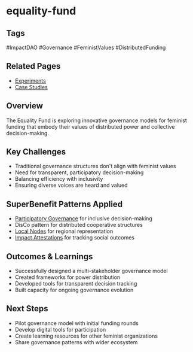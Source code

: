 # equality-fund

## Tags
#ImpactDAO #Governance #FeministValues #DistributedFunding

## Related Pages
- [Experiments](artifacts/experiments/experiments.md)
- [Case Studies](experiments/case-studies.md)

## Overview
The Equality Fund is exploring innovative governance models for feminist funding that embody their values of distributed power and collective decision-making.

## Key Challenges
- Traditional governance structures don't align with feminist values
- Need for transparent, participatory decision-making
- Balancing efficiency with inclusivity
- Ensuring diverse voices are heard and valued

## SuperBenefit Patterns Applied
- [Participatory Governance](tags/participatory-governance.md) for inclusive decision-making
- DisCo pattern for distributed cooperative structures
- [Local Nodes](tags/local-nodes.md) for regional representation
- [Impact Attestations](tags/impact-attestations.md) for tracking social outcomes

## Outcomes & Learnings
- Successfully designed a multi-stakeholder governance model
- Created frameworks for power distribution
- Developed tools for transparent decision tracking
- Built capacity for ongoing governance evolution

## Next Steps
- Pilot governance model with initial funding rounds
- Develop digital tools for participation
- Create learning resources for other feminist organizations
- Share governance patterns with wider ecosystem